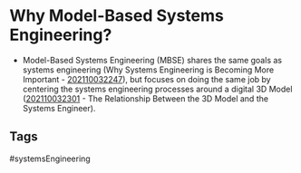 # Why Model-Based Systems Engineering?


* Model-Based Systems Engineering (MBSE) shares the same goals as systems engineering (Why Systems Engineering is Becoming More Important - [202110032247](../202110032247)), but focuses on doing the same job by centering the systems engineering processes around a digital 3D Model ([202110032301](../202110032301) - The Relationship Between the 3D Model and the Systems Engineer).

## Tags
#systemsEngineering
